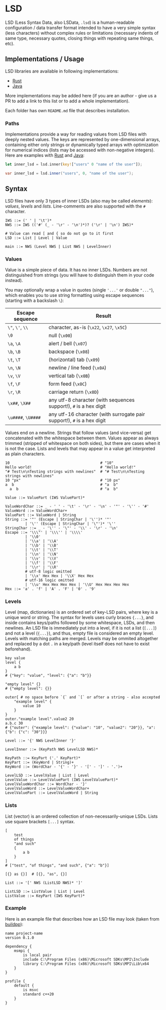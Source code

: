 # LSD

LSD (Less Syntax Data, also LSData, `.lsd`) is a human-readable configuration / data transfer format
intended to have a very simple syntax (less characters) without complex rules or limitations
(necessary indents of same type, necessary quotes, closing things with repeating same things, etc).

## Implementations / Usage

LSD libraries are available in following implementations:

- [Rust](rust)
- [Java](java)

More implementations may be added here (if you are an author - give us a PR to add a link to this
list or to add a whole implementation).

Each folder has own `README.md` file that describes installation.

### Paths

Implementations provide a way for reading values from LSD files with deeply nested values. The keys
are represented by one-dimensional arrays, containing either only strings or dynamically typed
arrays with optimization for numerical indices (lists may be accessed with non-negative integers).
Here are examples with [Rust](rust) and [Java](java):

<!-- Note for editors: adding more languages to this example is not necessary.
     Use individual README.md files. -->

```rust
let inner_lsd = lsd.inner(key!["users" 0 "name of the user"]);
```

```java
var inner_lsd = lsd.inner("users", 0, "name of the user");
```

## Syntax

LSD files have only 3 types of inner LSDs (also may be called *elements*): *values*, *levels* and
*lists*. Line-comments are also supported with the `#` character.

```grammar
IWS ::= (' ' | '\t')*
NWS ::= IWS (('#' (_ - '\r' - '\n')*)? ('\r' | '\n') IWS)*

# Value can read [ and { so do not go to it first
LSD ::= List | Level | Value

main ::= NWS (Level NWS | List NWS | LevelInner)
```

### Values

Value is a simple piece of data. It has no inner LSDs. Numbers are not distinguished from strings
(you will have to distinguish them in your code instead).

You may optionally wrap a value in quotes (single `'...'` or double `"..."`), which enables you to
use string formatting using escape sequences (starting with a backslash `\`):

Escape sequence | Result
-|-
`\"`, `\'`, `\\`   | character, as-is (`\x22`, `\x27`, `\x5C`)
`\0`               | null (`\x00`)
`\a`, `\A`         | alert / bell (`\x07`)
`\b`, `\B`         | backspace (`\x08`)
`\t`, `\T`         | (horizontal) tab (`\x09`)
`\n`, `\N`         | newline / line feed (`\x0A`)
`\v`, `\V`         | vertical tab (`\x0B`)
`\f`, `\F`         | form feed (`\x0C`)
`\r`, `\R`         | carriage return (`\x0D`)
`\x##`, `\X##`     | any utf-8 character (with sequences support!), `#` is a hex digit
`\u####`, `\U####` | any utf-16 character (with surrogate pair support!), `#` is a hex digit

Values end on a newline. Strings that follow values (and vice-versa) get concatenated with the
whitespace between them. Values appear as always trimmed (stripped of whitespace on both sides),
but there are cases when it is not the case. Lists and levels that may appear in a value get
interpreted as plain characters.

```lsd
10                                         # "10"
Hello world!                               # "Hello world!"
"# Test\n\nTesting strings with newlines"  # "# Test\n\nTesting strings with newlines"
10 "px"                                    # "10 px"
a  b                                       # "a  b"
  a  b                                     # "a  b"
```

```grammar
Value ::= ValuePart (IWS ValuePart)*

ValueWordChar ::= _ - ' ' - '\t' - '\r' - '\n' - '"' - '\'' - '#'
ValueWord ::= ValueWordChar+
ValuePart ::= ValueWord | String
String ::= '"' (Escape | StringChar | '\'')* '"'
         | '\'' (Escape | StringChar | '\"')* '\''
StringChar ::= _ - '\'' - '\"' - '\\' - '\r' - '\n'
Escape ::= '\\\"' | '\\\'' | '\\\\'
         | '\\0'
         | '\\a' | '\\A'
         | '\\b' | '\\B'
         | '\\t' | '\\T'
         | '\\n' | '\\N'
         | '\\v' | '\\V'
         | '\\f' | '\\F'
         | '\\r' | '\\R'
         # utf-8 logic omitted
         | '\\x' Hex Hex | '\\X' Hex Hex
         # utf-16 logic omitted
         | '\\u' Hex Hex Hex Hex | '\\U' Hex Hex Hex Hex
Hex ::= 'a' . 'f' | 'A' . 'F' | '0' . '9'
```

### Levels

Level (map, dictionaries) is an ordered set of key-LSD pairs, where key is a unique word or string.
The syntax for levels uses curly braces `{...}`, and inside contains keys/paths followed by some
whitespace, LSDs, and then newlines. An LSD file is immediately put into a level, if it is not
a list (`[...]`) and not a level (`{...}`), and thus, empty file is considered an empty level.
Levels with matching paths are merged. Levels may be ommited altogether and replaced by a dot `.` in
a key/path (level itself does not have to exist beforehand).

```lsd
key value
level {
    a b
}
# {"key": "value", "level": {"a": "b"}}

"empty level" {}
# {"empty level": {}}

outer{ # no space before `{` and `[` or after a string - also accepted
    "example level" {
        value 10
    }
}
outer."example level".value2 20
a.b.c 30
# {"outer": {"example level": {"value": "10", "value2": "20"}}, "a": {"b": {"c": "30"}}}
```

```grammar
Level ::= '{' NWS LevelInner '}'

LevelInner ::= (KeyPath NWS LevelLSD NWS)*

KeyPath ::= KeyPart ('.' KeyPart)*
KeyPart ::= (KeyWord | String)+
KeyWord ::= (WordChar - '{' - '}' - '[' - ']' - '.')+

LevelLSD ::= LevelValue | List | Level
LevelValue ::= LevelValuePart (IWS LevelValuePart)*
LevelValueWordChar ::= WordChar - '}'
LevelValueWord ::= LevelValueWordChar+
LevelValuePart ::= LevelValueWord | String
```

### Lists

List (vector) is an ordered collection of non-necessarily-unique LSDs. Lists use square brackets
`[...]` syntax.

```lsd
[
    test
    of things
    "and such"
    {
        a b
    }
]
# ["test", "of things", "and such", {"a": "b"}]

[{} as {}]  # [{}, "as", {}]
```

```grammar
List ::= '[' NWS (ListLSD NWS)* ']'

ListLSD ::= ListValue | List | Level
ListValue ::= KeyPart (IWS KeyPart)*
```

### Example

Here is an example file that describes how an LSD file may look (taken from
[buildpp](https://github.com/kirillsemyonkin/buildpp/blob/master/example.buildpp.lsd)):

```lsd
name project-name
version 0.1.0

dependency {
    msmpi {
        is local pair
        include C:\Program Files (x86)\Microsoft SDKs\MPI\Include
        library C:\Program Files (x86)\Microsoft SDKs\MPI\Lib\x64
    }
}

profile {
    default {
        is msvc
        standard c++20 
    }
}
```
